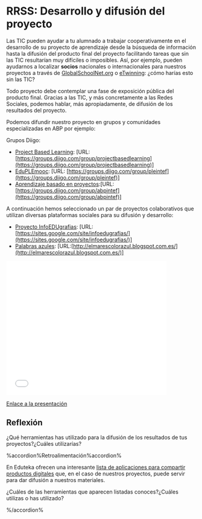 
# RRSS: Desarrollo y difusión del proyecto

Las TIC pueden ayudar a tu alumnado a trabajar cooperativamente en el desarrollo de su proyecto de aprendizaje desde la búsqueda de información hasta la difusión del producto final del proyecto facilitando tareas que sin las TIC resultarían muy difíciles o imposibles. Así, por ejemplo, pueden ayudarnos a localizar **socios** nacionales o internacionales para nuestros proyectos a través de [GlobalSchoolNet.org](http://www.globalschoolnet.org/gsnpr/) o [eTwinning](http://etwinning.es/): ¿cómo harías esto sin las TIC?

Todo proyecto debe contemplar una fase de exposición pública del producto final. Gracias a las TIC, y más concretamente a las Redes Sociales, podemos hablar, más apropiadamente, de difusión de los resultados del proyecto.

Podemos difundir nuestro proyecto en grupos y comunidades especializadas en ABP por ejemplo:

Grupos Diigo:

- [Project Based Learning](https://groups.diigo.com/group/projectbasedlearning): [URL:[https://groups.diigo.com/group/projectbasedlearning](https://groups.diigo.com/group/projectbasedlearning)]
- [EduPLEmooc](https://groups.diigo.com/group/pleintef): [URL: [https://groups.diigo.com/group/pleintef](https://groups.diigo.com/group/pleintef)]
- [Aprendizaje basado en proyectos](https://groups.diigo.com/group/abpintef):[URL: [https://groups.diigo.com/group/abpintef](https://groups.diigo.com/group/abpintef)]

A continuación hemos seleccionado un par de proyectos colaborativos que utilizan diversas plataformas sociales para su difusión y desarrollo:

- [Proyecto InfoEDUgrafias](https://sites.google.com/site/infoedugrafias/): [URL:[https://sites.google.com/site/infoedugrafias/](https://sites.google.com/site/infoedugrafias/)]
- [Palabras azules](http://elmarescolorazul.blogspot.com.es/): [URL:[http://elmarescolorazul.blogspot.com.es/](http://elmarescolorazul.blogspot.com.es/)]



<iframe width="425" height="355" src="//www.slideshare.net/slideshow/embed_code/34473791" frameborder="0" marginwidth="0" marginheight="0" scrolling="no" allowfullscreen=""></iframe>

[Enlace a la presentación](https://www.slideshare.net/pazgonzalo2/integrar-redes-sociales-en-el-aula)

## Reflexión

¿Qué herramientas has utilizado para la difusión de los resultados de tus proyectos?¿Cuáles utilizarías?



%accordion%Retroalimentación%accordion%

En Eduteka ofrecen una interesante [lista de aplicaciones para compartir productos digitales](http://www.eduteka.org/CompartirProductosDigitales.php) que, en el caso de nuestros proyectos, puede servir para dar difusión a nuestros materiales.

¿Cuáles de las herramientas que aparecen listadas conoces?¿Cuáles utilizas o has utilizado?

%/accordion%
